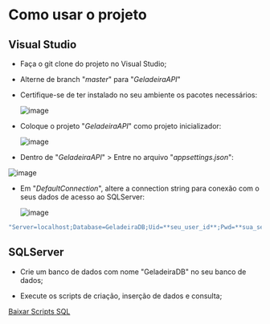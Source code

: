 # Como usar o projeto

## Visual Studio

- Faça o git clone do projeto no Visual Studio;

- Alterne de branch "*master*" para "*GeladeiraAPI*"

- Certifique-se de ter instalado no seu ambiente os pacotes necessários:
  
  ![image](https://github.com/user-attachments/assets/dc2008e7-e4ae-48c1-85d6-25b157dbfca0)

- Coloque o projeto "*GeladeiraAPI*" como projeto inicializador:

  ![image](https://github.com/user-attachments/assets/b8237306-bd3f-4990-a82f-df4f7439972d)

- Dentro de "*GeladeiraAPI*" > Entre no arquivo "*appsettings.json*":

 ![image](https://github.com/user-attachments/assets/4a215094-2c60-4133-977f-f22ebeb84a25)

- Em "*DefaultConnection*", altere a connection string para conexão com o seus dados de acesso ao SQLServer:

  ![image](https://github.com/user-attachments/assets/f09c538a-a0cc-4ea8-9426-37f0d83a1629)

```bash
"Server=localhost;Database=GeladeiraDB;Uid=**seu_user_id**;Pwd=**sua_senha**;TrustServerCertificate=True;"
```

## SQLServer
- Crie um banco de dados com nome "GeladeiraDB" no seu banco de dados;

- Execute os scripts de criação, inserção de dados e consulta;

[Baixar Scripts SQL](criando_tabelas.sql)


  

